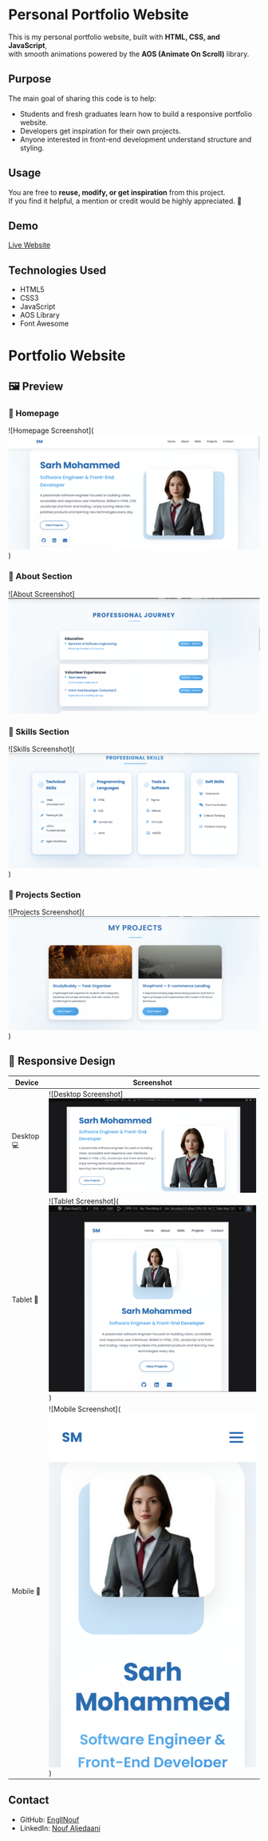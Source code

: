 # Personal Portfolio Website

This is my personal portfolio website, built with **HTML, CSS, and JavaScript**,  
with smooth animations powered by the **AOS (Animate On Scroll)** library.  

##  Purpose
The main goal of sharing this code is to help:
- Students and fresh graduates learn how to build a responsive portfolio website.
- Developers get inspiration for their own projects.
- Anyone interested in front-end development understand structure and styling.

##  Usage
You are free to **reuse, modify, or get inspiration** from this project.  
If you find it helpful, a mention or credit would be highly appreciated. 🙌

##  Demo
[Live Website](https://your-portfolio-link.com)

##  Technologies Used
- HTML5  
- CSS3  
- JavaScript  
- AOS Library  
- Font Awesome  

# Portfolio Website

## 🖼️ Preview

### 🔹 Homepage
![Homepage Screenshot](![alt text](image.png))

### 🔹 About Section
![About Screenshot]![alt text](image-1.png)

### 🔹 Skills Section
![Skills Screenshot](![alt text](image-2.png))

### 🔹 Projects Section
![Projects Screenshot](![alt text](image-3.png))

## 📱 Responsive Design

| Device      | Screenshot |
|-------------|------------|
| Desktop 💻  | ![Desktop Screenshot]![alt text](image-4.png) |
| Tablet 📱   | ![Tablet Screenshot](![alt text](image-5.png)) |
| Mobile 📲   | ![Mobile Screenshot](![alt text](image-6.png)) |


## Contact
- GitHub: [EngllNouf](https://github.com/EngllNouf)  
- LinkedIn: [Nouf Aljedaani](https://linkedin.com/in/nouf-aljedaani-14ba9a284)  
